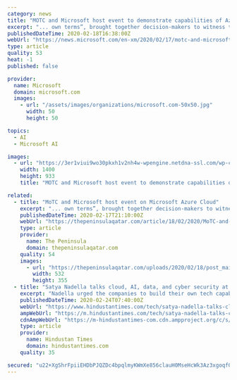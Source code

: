 ```yaml
---
category: news
title: "MOTC and Microsoft host event to demonstrate capabilities of Azure Cloud"
excerpt: "... own terms”, brought together decision-makers to witness the capabilities of the Microsoft Azure Cloud and its open platform approach to help build or migrate workloads and applications, as well as make use of advanced technologies such as AI, Internet of Things, and Mixed Reality. The event builds on a recent announcement from MOTC and ..."
publishedDateTime: 2020-02-18T16:38:00Z
webUrl: "https://news.microsoft.com/en-xm/2020/02/17/motc-and-microsoft-host-event-to-demonstrate-capabilities-of-azure-cloud/"
type: article
quality: 53
heat: -1
published: false

provider:
  name: Microsoft
  domain: microsoft.com
  images:
    - url: "/assets/images/organizations/microsoft.com-50x50.jpg"
      width: 50
      height: 50

topics:
  - AI
  - Microsoft AI

images:
  - url: "https://3er1viui9wo30pkxh1v2nh4w-wpengine.netdna-ssl.com/wp-content/uploads/prod/sites/133/2020/02/Panel-Discusion_LR.jpg"
    width: 1400
    height: 933
    title: "MOTC and Microsoft host event to demonstrate capabilities of Azure Cloud"

related:
  - title: "MoTC and Microsoft host event on Microsoft Azure Cloud"
    excerpt: "... own terms”, brought together decision-makers to witness the capabilities of the Microsoft Azure Cloud and its open platform approach to help build or migrate workloads and applications, as well as make use of advanced technologies such as AI, Internet of Things, and Mixed Reality. The event builds on a recent announcement from MOTC and ..."
    publishedDateTime: 2020-02-17T21:10:00Z
    webUrl: "https://thepeninsulaqatar.com/article/18/02/2020/MoTC-and-Microsoft-host-event-on-Microsoft-Azure-Cloud"
    type: article
    provider:
      name: The Peninsula
      domain: thepeninsulaqatar.com
    quality: 54
    images:
      - url: "https://thepeninsulaqatar.com/uploads/2020/02/18/post_main_cover/46fd2d3449a2330392fe130d6ed07e07d69d5f84.jpg"
        width: 532
        height: 355
  - title: "Satya Nadella talks cloud, AI, data, and cyber security at Future Decoded event"
    excerpt: "Nadella urged the companies to build their own tech capabilities which could be the most defining thing in the next decade."
    publishedDateTime: 2020-02-24T07:40:00Z
    webUrl: "https://www.hindustantimes.com/tech/satya-nadella-talks-cloud-ai-data-and-cyber-security-at-future-decoded-event/story-xTOoVJc2x1vcddbwHYSIlL.html"
    ampWebUrl: "https://m.hindustantimes.com/tech/satya-nadella-talks-cloud-ai-data-and-cyber-security-at-future-decoded-event/story-xTOoVJc2x1vcddbwHYSIlL_amp.html"
    cdnAmpWebUrl: "https://m-hindustantimes-com.cdn.ampproject.org/c/s/m.hindustantimes.com/tech/satya-nadella-talks-cloud-ai-data-and-cyber-security-at-future-decoded-event/story-xTOoVJc2x1vcddbwHYSIlL_amp.html"
    type: article
    provider:
      name: Hindustan Times
      domain: hindustantimes.com
    quality: 35

secured: "u22+XgShrFpiiEHDbPJQZDc4bpqlmyKWmXe856clauH0MseHcWk3Az3xgoqfQfqZBB2cI1gXSZ/AR39HBqLAcmyimveQFd7hl7JO+wjgZwN2hEEeq8zOyPDMPF2fhhleUWKsI8RVHlVSQigaRH3mtGP83p1Ap33QfvXBnId7EfaIOY+35T0tW7XTu3zstaIC0ueNVfLg9QL6g7hyv2cxt9LOBZqnJvkVDsNxoALFcwF/GlgN1VmJVUKADW+TnkbJR6rIZL8kx8RTNVNSqkGod7iOoOi7TiRPAfUpYVtPCIEcdYx+gcjXsLC04FLuIFyuy/+fLnC0ZUDZN3GqHbKHxkMRGY2mau/vjTy1nJd+Ffb+z7831/0cBxQZHegvGshG5i7JutIaw5ojmVm1kxeI6MQ17Qep2vnTHHpr4CgPoJkP0P4hFZuir16GoEWCgDSbUgPkiI1HlQcB1CuCtS+00JtVaaT9GVfjMqEUXZhsSp4=;+ABf4YglJT+cdyPPgeJvUQ=="
---
```


